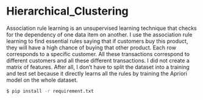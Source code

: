 # Hierarchical_Clustering
Association rule learning is an unsupervised learning technique that checks for the dependency of one data item on another. I use the association rule learning to find essential rules saying that if customers buy this product, they will have a high chance of buying that other product. Each row corresponds to a specific customer. All these transactions correspond to different customers and all these different transactions. I did not create a matrix of features. After all, I don’t have to split the dataset into a training and test set because it directly learns all the rules by training the Apriori model on the whole dataset. 

```bash
$ pip install -r requirement.txt
```
